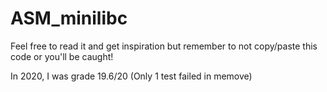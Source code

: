 # ASM_minilibc
Feel free to read it and get inspiration but remember to not copy/paste this code or you'll be caught!

In 2020, I was grade 19.6/20 (Only 1 test failed in memove)
